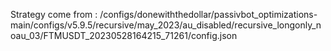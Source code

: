 Strategy come from : /configs/donewiththedollar/passivbot_optimizations-main/configs/v5.9.5/recursive/may_2023/au_disabled/recursive_longonly_noau_03/FTMUSDT_20230528164215_71261/config.json